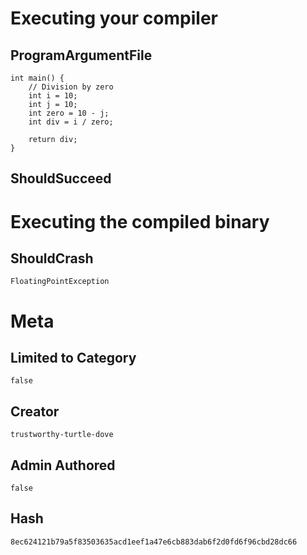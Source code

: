 # Executing your compiler

## ProgramArgumentFile

```
int main() {
    // Division by zero
    int i = 10;
    int j = 10;
    int zero = 10 - j;
    int div = i / zero;

    return div;
}
```

## ShouldSucceed

# Executing the compiled binary

## ShouldCrash

```
FloatingPointException
```

# Meta

## Limited to Category

```
false
```

## Creator

```
trustworthy-turtle-dove
```

## Admin Authored

```
false
```

## Hash

```
8ec624121b79a5f83503635acd1eef1a47e6cb883dab6f2d0fd6f96cbd28dc66
```
